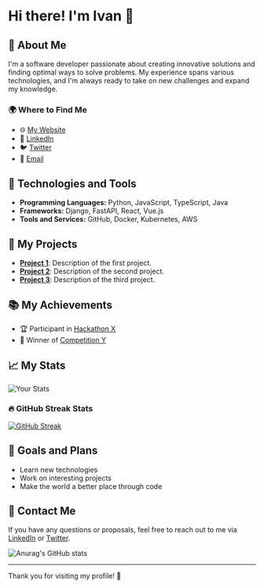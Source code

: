# Hi there! I'm Ivan 👋

## 🚀 About Me

I'm a software developer passionate about creating innovative solutions and finding optimal ways to solve problems. My experience spans various technologies, and I'm always ready to take on new challenges and expand my knowledge.

### 🌍 Where to Find Me

- 🌐 [My Website](https://your-website.com)
- 🏢 [LinkedIn](https://www.linkedin.com/in/your-profile)
- 🐦 [Twitter](https://twitter.com/your_twitter)
- 📧 [Email](mailto:your-email@example.com)

## 🔧 Technologies and Tools

- **Programming Languages:** Python, JavaScript, TypeScript, Java
- **Frameworks:** Django, FastAPI, React, Vue.js
- **Tools and Services:** GitHub, Docker, Kubernetes, AWS

## 🌟 My Projects

- **[Project 1](https://github.com/your-username/project-1)**: Description of the first project.
- **[Project 2](https://github.com/your-username/project-2)**: Description of the second project.
- **[Project 3](https://github.com/your-username/project-3)**: Description of the third project.

## 📚 My Achievements

- 🏆 Participant in [Hackathon X](https://link-to-event)
- 🥇 Winner of [Competition Y](https://link-to-competition)

## 📈 My Stats

![Your Stats](https://github-readme-stats.vercel.app/api?username=ivanmanko&show_icons=true&hide_title=true&hide_border=true&count_private=true&include_all_commits=true&line_height=21)

### 🔥 GitHub Streak Stats

[![GitHub Streak](https://github-readme-streak-stats.herokuapp.com/?user=ivanmanko&theme=dark)](https://git.io/streak-stats)

## 🎯 Goals and Plans

- Learn new technologies
- Work on interesting projects
- Make the world a better place through code

## 💬 Contact Me

If you have any questions or proposals, feel free to reach out to me via [LinkedIn](https://www.linkedin.com/in/your-profile) or [Twitter](https://twitter.com/your_twitter).

![Anurag's GitHub stats](https://github-readme-stats.vercel.app/api?username=ivan151&show_icons=true&theme=radical)

---

Thank you for visiting my profile! 🌟
```
